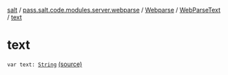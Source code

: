 [salt](../../../index.md) / [pass.salt.code.modules.server.webparse](../../index.md) / [Webparse](../index.md) / [WebParseText](index.md) / [text](./text.md)

# text

`var text: `[`String`](https://kotlinlang.org/api/latest/jvm/stdlib/kotlin/-string/index.html) [(source)](https://github.com/kurbaniec-tgm/salt/tree/master/code/modules/server/webparse/Webparse.kt#L23)